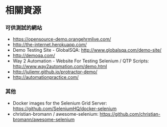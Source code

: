 # 相關資源

### 可供測試的網站

- <https://opensource-demo.orangehrmlive.com/>
- <http://the-internet.herokuapp.com/>
- Demo Testing Site - GlobalSQA: <http://www.globalsqa.com/demo-site/>
- <http://demoqa.com/>
- Way 2 Automation - Website For Testing Selenium / QTP Scripts: <http://www.way2automation.com/demo.html>
- <http://juliemr.github.io/protractor-demo/>
- <http://automationpractice.com/>

### 其他

- Docker images for the Selenium Grid Server: <https://github.com/SeleniumHQ/docker-selenium>
- christian-bromann / awesome-selenium: <https://github.com/christian-bromann/awesome-selenium>
